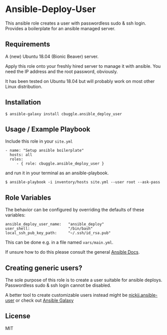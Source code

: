 Ansible-Deploy-User
=========

This ansible role creates a user with passwordless sudo & ssh login. 
Provides a boilerplate for an ansible managed server. 

Requirements
------------

A (new) Ubuntu 18.04 (Bionic Beaver) server. 

Apply this role onto your freshly hired server to manage it with ansible. You need the IP address and the root password, obviously. 

It has been tested on Ubuntu 18.04 but will probably work on most other Linux distribution.

Installation
------------
    $ ansible-galaxy install cbuggle.ansible_deploy_user


Usage / Example Playbook
----------------

Include this role in your `site.yml` 

    - name: "Setup ansible boilerplate" 
      hosts: all
      roles:
         - { role: cbuggle.ansible_deploy_user }

and run it in your terminal as an ansible-playbook.

    $ ansible-playbook -i inventory/hosts site.yml --user root --ask-pass


Role Variables
--------------

The behavior can be configured by overriding the defaults of these variables:

    ansible_deploy_user_name:   "ansible_deploy"
    user_shell:                 "/bin/bash"
    local_ssh_pub_key_path:     "~/.ssh/id_rsa.pub"

This can be done e.g. in a file named `vars/main.yml`.

If unsure how to do this please consult the general [Ansible Docs](https://docs.ansible.com/). 


Creating generic users?
---------------------
The sole purpose of this role is to create a user suitable for ansible deploys. Passwordless sudo & ssh login cannot be disabled.

A better tool to create customizable users instead might be [nickjj.ansible-user](https://github.com/nickjj/ansible-user) or check out [Ansible Galaxy](https://galaxy.ansible.com) 


License
-------

MIT
